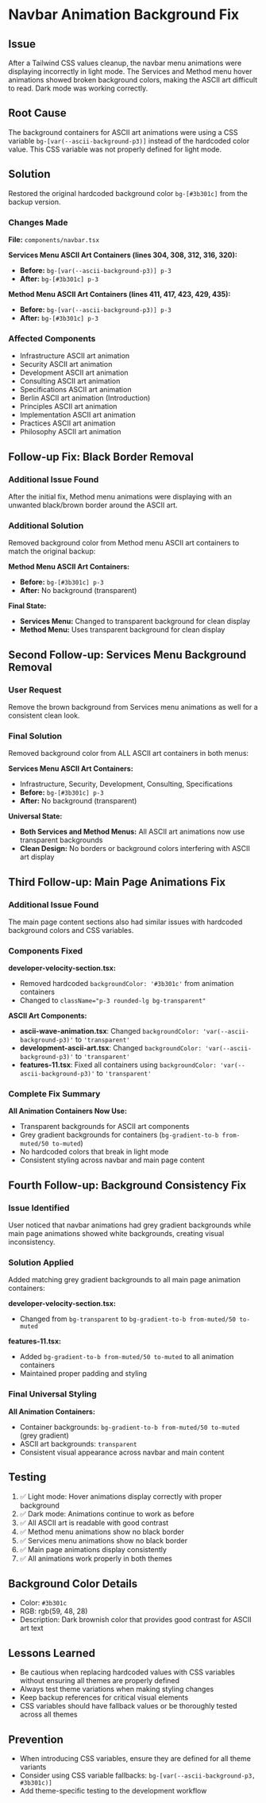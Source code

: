 # Navbar Animation Background Fix

## Issue
After a Tailwind CSS values cleanup, the navbar menu animations were displaying incorrectly in light mode. The Services and Method menu hover animations showed broken background colors, making the ASCII art difficult to read. Dark mode was working correctly.

## Root Cause
The background containers for ASCII art animations were using a CSS variable `bg-[var(--ascii-background-p3)]` instead of the hardcoded color value. This CSS variable was not properly defined for light mode.

## Solution
Restored the original hardcoded background color `bg-[#3b301c]` from the backup version.

### Changes Made
**File:** `components/navbar.tsx`

**Services Menu ASCII Art Containers (lines 304, 308, 312, 316, 320):**
- **Before:** `bg-[var(--ascii-background-p3)] p-3`
- **After:** `bg-[#3b301c] p-3`

**Method Menu ASCII Art Containers (lines 411, 417, 423, 429, 435):**
- **Before:** `bg-[var(--ascii-background-p3)] p-3`  
- **After:** `bg-[#3b301c] p-3`

### Affected Components
- Infrastructure ASCII art animation
- Security ASCII art animation
- Development ASCII art animation
- Consulting ASCII art animation
- Specifications ASCII art animation
- Berlin ASCII art animation (Introduction)
- Principles ASCII art animation
- Implementation ASCII art animation
- Practices ASCII art animation
- Philosophy ASCII art animation

## Follow-up Fix: Black Border Removal

### Additional Issue Found
After the initial fix, Method menu animations were displaying with an unwanted black/brown border around the ASCII art.

### Additional Solution
Removed background color from Method menu ASCII art containers to match the original backup:

**Method Menu ASCII Art Containers:**
- **Before:** `bg-[#3b301c] p-3` 
- **After:** No background (transparent)

**Final State:**
- **Services Menu:** Changed to transparent background for clean display
- **Method Menu:** Uses transparent background for clean display

## Second Follow-up: Services Menu Background Removal

### User Request
Remove the brown background from Services menu animations as well for a consistent clean look.

### Final Solution
Removed background color from ALL ASCII art containers in both menus:

**Services Menu ASCII Art Containers:**
- Infrastructure, Security, Development, Consulting, Specifications
- **Before:** `bg-[#3b301c] p-3` 
- **After:** No background (transparent)

**Universal State:**
- **Both Services and Method Menus:** All ASCII art animations now use transparent backgrounds
- **Clean Design:** No borders or background colors interfering with ASCII art display

## Third Follow-up: Main Page Animations Fix

### Additional Issue Found
The main page content sections also had similar issues with hardcoded background colors and CSS variables.

### Components Fixed
**developer-velocity-section.tsx:**
- Removed hardcoded `backgroundColor: '#3b301c'` from animation containers
- Changed to `className="p-3 rounded-lg bg-transparent"`

**ASCII Art Components:**
- **ascii-wave-animation.tsx**: Changed `backgroundColor: 'var(--ascii-background-p3)'` to `'transparent'`
- **development-ascii-art.tsx**: Changed `backgroundColor: 'var(--ascii-background-p3)'` to `'transparent'`
- **features-11.tsx**: Fixed all containers using `backgroundColor: 'var(--ascii-background-p3)'` to `'transparent'`

### Complete Fix Summary
**All Animation Containers Now Use:**
- Transparent backgrounds for ASCII art components
- Grey gradient backgrounds for containers (`bg-gradient-to-b from-muted/50 to-muted`)
- No hardcoded colors that break in light mode
- Consistent styling across navbar and main page content

## Fourth Follow-up: Background Consistency Fix

### Issue Identified
User noticed that navbar animations had grey gradient backgrounds while main page animations showed white backgrounds, creating visual inconsistency.

### Solution Applied
Added matching grey gradient backgrounds to all main page animation containers:

**developer-velocity-section.tsx:**
- Changed from `bg-transparent` to `bg-gradient-to-b from-muted/50 to-muted`

**features-11.tsx:**
- Added `bg-gradient-to-b from-muted/50 to-muted` to all animation containers
- Maintained proper padding and styling

### Final Universal Styling
**All Animation Containers:**
- Container backgrounds: `bg-gradient-to-b from-muted/50 to-muted` (grey gradient)
- ASCII art backgrounds: `transparent` 
- Consistent visual appearance across navbar and main content

## Testing
1. ✅ Light mode: Hover animations display correctly with proper background
2. ✅ Dark mode: Animations continue to work as before
3. ✅ All ASCII art is readable with good contrast
4. ✅ Method menu animations show no black border
5. ✅ Services menu animations show no black border
6. ✅ Main page animations display consistently
7. ✅ All animations work properly in both themes

## Background Color Details
- Color: `#3b301c` 
- RGB: rgb(59, 48, 28)
- Description: Dark brownish color that provides good contrast for ASCII art text

## Lessons Learned
- Be cautious when replacing hardcoded values with CSS variables without ensuring all themes are properly defined
- Always test theme variations when making styling changes
- Keep backup references for critical visual elements
- CSS variables should have fallback values or be thoroughly tested across all themes

## Prevention
- When introducing CSS variables, ensure they are defined for all theme variants
- Consider using CSS variable fallbacks: `bg-[var(--ascii-background-p3, #3b301c)]`
- Add theme-specific testing to the development workflow
